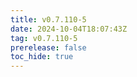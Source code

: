 ```yaml
---
title: v0.7.110-5
date: 2024-10-04T18:07:43Z
tag: v0.7.110-5
prerelease: false
toc_hide: true
---
```



